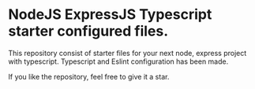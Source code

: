 # NodeJS ExpressJS Typescript starter configured files.

This repository consist of starter files for your next node, express project with typescript. Typescript and Eslint configuration has been made.

If you like the repository, feel free to give it a star.
